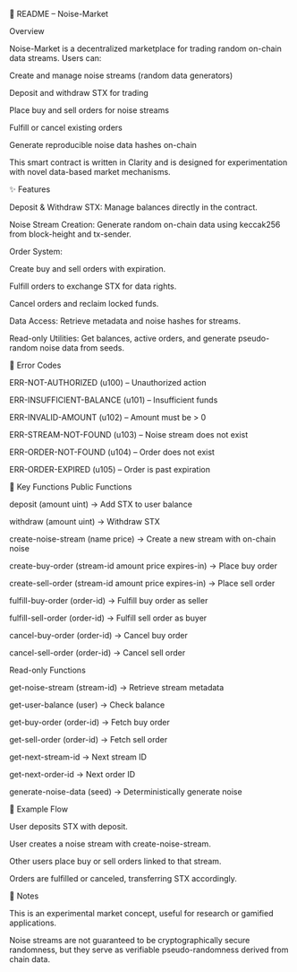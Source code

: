 📖 README – Noise-Market

Overview

Noise-Market is a decentralized marketplace for trading random on-chain data streams.
Users can:

Create and manage noise streams (random data generators)

Deposit and withdraw STX for trading

Place buy and sell orders for noise streams

Fulfill or cancel existing orders

Generate reproducible noise data hashes on-chain

This smart contract is written in Clarity and is designed for experimentation with novel data-based market mechanisms.

✨ Features

Deposit & Withdraw STX: Manage balances directly in the contract.

Noise Stream Creation: Generate random on-chain data using keccak256 from block-height and tx-sender.

Order System:

Create buy and sell orders with expiration.

Fulfill orders to exchange STX for data rights.

Cancel orders and reclaim locked funds.

Data Access: Retrieve metadata and noise hashes for streams.

Read-only Utilities: Get balances, active orders, and generate pseudo-random noise data from seeds.

🔐 Error Codes

ERR-NOT-AUTHORIZED (u100) – Unauthorized action

ERR-INSUFFICIENT-BALANCE (u101) – Insufficient funds

ERR-INVALID-AMOUNT (u102) – Amount must be > 0

ERR-STREAM-NOT-FOUND (u103) – Noise stream does not exist

ERR-ORDER-NOT-FOUND (u104) – Order does not exist

ERR-ORDER-EXPIRED (u105) – Order is past expiration

📜 Key Functions
Public Functions

deposit (amount uint) → Add STX to user balance

withdraw (amount uint) → Withdraw STX

create-noise-stream (name price) → Create a new stream with on-chain noise

create-buy-order (stream-id amount price expires-in) → Place buy order

create-sell-order (stream-id amount price expires-in) → Place sell order

fulfill-buy-order (order-id) → Fulfill buy order as seller

fulfill-sell-order (order-id) → Fulfill sell order as buyer

cancel-buy-order (order-id) → Cancel buy order

cancel-sell-order (order-id) → Cancel sell order

Read-only Functions

get-noise-stream (stream-id) → Retrieve stream metadata

get-user-balance (user) → Check balance

get-buy-order (order-id) → Fetch buy order

get-sell-order (order-id) → Fetch sell order

get-next-stream-id → Next stream ID

get-next-order-id → Next order ID

generate-noise-data (seed) → Deterministically generate noise

🚀 Example Flow

User deposits STX with deposit.

User creates a noise stream with create-noise-stream.

Other users place buy or sell orders linked to that stream.

Orders are fulfilled or canceled, transferring STX accordingly.

📌 Notes

This is an experimental market concept, useful for research or gamified applications.

Noise streams are not guaranteed to be cryptographically secure randomness, but they serve as verifiable pseudo-randomness derived from chain data.